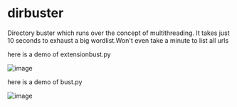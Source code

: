 # dirbuster
Directory buster which runs over the concept of multithreading. It takes just 10 seconds to exhaust a big wordlist.Won't even take a minute to list all urls

here is a demo of extensionbust.py 


![image](https://user-images.githubusercontent.com/110147408/184570241-6d3d0849-0f96-4e5f-bb36-0c2a5f12e7d2.png)

here is a demo of bust.py

![image](https://user-images.githubusercontent.com/110147408/184570454-c057b034-9223-4d7c-9e7d-65c2959a36c3.png)
